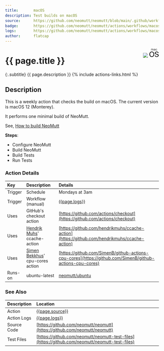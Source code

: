 ```yaml
---
title:       macOS
description: Test builds on macOS
source:      https://github.com/neomutt/neomutt/blob/main/.github/workflows/macos.yml
badge:       https://github.com/neomutt/neomutt/actions/workflows/macos.yml/badge.svg
logs:        https://github.com/neomutt/neomutt/actions/workflows/macos.yml
author:      flatcap
---
```


<div style="float: right;">
<a href="{{page.logs}}"><img src="{{page.badge}}" /></a>
<a href="https://www.apple.com/by/macos/monterey/"><img src="/images/distros/macos.png" /></a>
</div>

# {{ page.title }}

{:.subtitle}
{{ page.description }}
{% include actions-links.html %}

## Description

This is a weekly action that checks the build on macOS.
The current version is macOS 12 (Monterey).

It performs one minimal build of NeoMutt.

See, [How to build NeoMutt](https://neomutt.org/dev/build)

**Steps**:
- Configure NeoMutt
- Build NeoMutt
- Build Tests
- Run Tests

### Action Details

| Key     | Description                                                            | Details                                                                                                                                  |
| :------ | :--------------------------------------------------------------------- | :--------------------------------------------------------------------------------------------------------------------------------------- |
| Trigger | Schedule                                                               | Mondays at 3am                                                                                                                           |
| Trigger | Workflow (manual)                                                      | [{{page.logs}}]({{page.logs}})                                                                                                           |
| Uses    | GitHub's checkout action                                               | [https://github.com/actions/checkout](https://github.com/actions/checkout)                                                               |
| Uses    | [Hendrik Muhs](https://github.com/hendrikmuhs)' ccache-action          | [https://github.com/hendrikmuhs/ccache-action](https://github.com/hendrikmuhs/ccache-action)                                             |
| Uses    | [Simen Bekkhus](https://github.com/SimenB)' cpu-cores action           | [https://github.com/SimenB/github-actions-cpu-cores](https://github.com/SimenB/github-actions-cpu-cores)                                 |
| Runs-on | ubuntu-latest                                                          | [neomutt/ubuntu](https://ghcr.io/neomutt/ubuntu)                                                                                         |

### See Also

| Description | Location                                                                                       |
| :---------- | :--------------------------------------------------------------------------------------------- |
| Action      | [{{page.source}}]({{page.source}})                                                             |
| Action Logs | [{{page.logs}}]({{page.logs}})                                                                 |
| Source Code | [https://github.com/neomutt/neomutt](https://github.com/neomutt/neomutt)                       |
| Test Files  | [https://github.com/neomutt/neomutt-test-files](https://github.com/neomutt/neomutt-test-files) |

